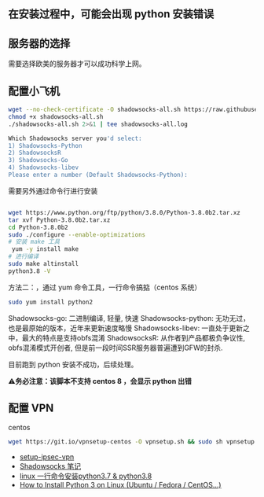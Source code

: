 ## 在安装过程中，可能会出现 python 安装错误

<!-- 当前文只能发到 github，避免其他的地方 -->

## 服务器的选择

需要选择欧美的服务器才可以成功科学上网。

## 配置小飞机

```sh
wget --no-check-certificate -O shadowsocks-all.sh https://raw.githubusercontent.com/teddysun/shadowsocks_install/master/shadowsocks-all.sh
chmod +x shadowsocks-all.sh
./shadowsocks-all.sh 2>&1 | tee shadowsocks-all.log
```

```sh
Which Shadowsocks server you'd select:
1) Shadowsocks-Python
2) ShadowsocksR
3) Shadowsocks-Go
4) Shadowsocks-libev
Please enter a number (Default Shadowsocks-Python):
```

需要另外通过命令行进行安装

```bash

wget https://www.python.org/ftp/python/3.8.0/Python-3.8.0b2.tar.xz
tar xvf Python-3.8.0b2.tar.xz
cd Python-3.8.0b2
sudo ./configure --enable-optimizations
# 安装 make 工具
 yum -y install make 
# 进行编译
sudo make altinstall
python3.8 -V
```

方法二：，通过 yum 命令工具，一行命令搞掂（centos 系统）
```bash
sudo yum install python2
```

Shadowsocks-go: 二进制编译, 轻量, 快速
Shadowsocks-python: 无功无过，也是最原始的版本，近年来更新速度略慢
Shadowsocks-libev: 一直处于更新之中，最大的特点是支持obfs混淆
ShadowsocksR: 从作者到产品都极负争议性, obfs混淆模式开创者, 但是前一段时间SSR服务器普遍遭到GFW的封杀.

目前跑到 python 安装不成功，后续处理。

⚠️**务必注意：该脚本不支持 centos 8 ，会显示 python 出错**

## 配置 VPN

centos
```bash
wget https://git.io/vpnsetup-centos -O vpnsetup.sh && sudo sh vpnsetup.sh
```

- [setup-ipsec-vpn](https://github.com/hwdsl2/setup-ipsec-vpn)
- [Shadowsocks 笔记](https://github.com/JadaGates/ShadowsocksBio#%E6%9C%8D%E5%8A%A1%E5%99%A8%E7%B3%BB%E7%BB%9F)
- [linux 一行命令安装python3.7 & python3.8](https://blog.csdn.net/jaket5219999/article/details/80894517)
- [How to Install Python 3 on Linux (Ubuntu / Fedora / CentOS…)](https://www.csestack.org/install-python-on-linux/#3_Yum_Package_Manager_(Redhat_/_RHEL_/_CentOS))

